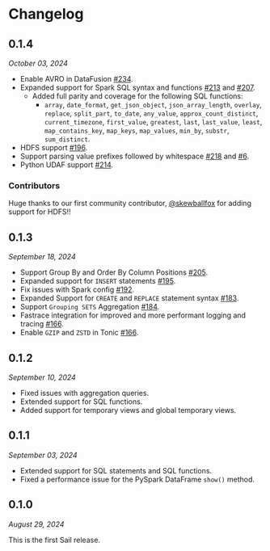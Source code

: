 # Changelog

## 0.1.4

_October 03, 2024_

- Enable AVRO in DataFusion [#234](https://github.com/lakehq/sail/pull/234).
- Expanded support for Spark SQL syntax and functions [#213](https://github.com/lakehq/sail/pull/213) and [#207](https://github.com/lakehq/sail/pull/207).
  - Added full parity and coverage for the following SQL functions:
    - `array`, `date_format`, `get_json_object`, `json_array_length`, `overlay`, `replace`, `split_part`, `to_date`,
    `any_value`, `approx_count_distinct`, `current_timezone`, `first_value`, `greatest`, `last`, `last_value`, `least`,
    `map_contains_key`, `map_keys`, `map_values`, `min_by`, `substr`, `sum_distinct`.
- HDFS support [#196](https://github.com/lakehq/sail/pull/196).
- Support parsing value prefixes followed by whitespace [#218](https://github.com/lakehq/sail/pull/218) and [#6](https://github.com/lakehq/sqlparser-rs/pull/6).
- Python UDAF support [#214](https://github.com/lakehq/sail/pull/214).

### Contributors
Huge thanks to our first community contributor, [@skewballfox](https://github.com/skewballfox) for adding support for HDFS!!


## 0.1.3

_September 18, 2024_

- Support Group By and Order By Column Positions [#205](https://github.com/lakehq/sail/pull/205).
- Expanded support for `INSERT` statements [#195](https://github.com/lakehq/sail/pull/195).
- Fix issues with Spark config [#192](https://github.com/lakehq/sail/pull/192).
- Expanded Support for `CREATE` and `REPLACE` statement syntax [#183](https://github.com/lakehq/sail/pull/183).
- Support `Grouping SETS` Aggregation [#184](https://github.com/lakehq/sail/pull/184/files).
- Fastrace integration for improved and more performant logging and tracing [#166](https://github.com/lakehq/sail/pull/166).
- Enable `GZIP` and `ZSTD` in Tonic [#166](https://github.com/lakehq/sail/pull/166).

## 0.1.2

_September 10, 2024_

- Fixed issues with aggregation queries.
- Extended support for SQL functions.
- Added support for temporary views and global temporary views.

## 0.1.1

_September 03, 2024_

- Extended support for SQL statements and SQL functions.
- Fixed a performance issue for the PySpark DataFrame `show()` method.

## 0.1.0

_August 29, 2024_

This is the first Sail release.
